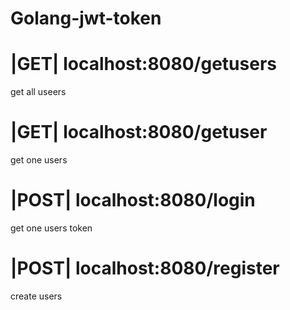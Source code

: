 # Golang-jwt-token
<h1>|GET|  localhost:8080/getusers</h1> get all useers

<h1>|GET|  localhost:8080/getuser</h1> get one users

<h1>|POST|  localhost:8080/login</h1> get one users token

<h1>|POST|  localhost:8080/register</h1> create users
